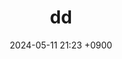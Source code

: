 ---
layout: post
title: dd
date: 2024-05-11 21:23 +0900
description: 
image: ../assets/img/javascript02.jpg
category: coding
tags: 
published: true
sitemap: true
---